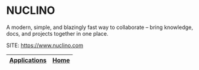 # NUCLINO

 A modern, simple, and blazingly fast way to collaborate – bring knowledge, docs, and projects together in one place.

 SITE: https://www.nuclino.com

 | [Applications](https://portable-linux-apps.github.io/apps.html) | [Home](https://portable-linux-apps.github.io)
 | --- | --- |
